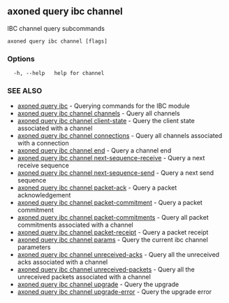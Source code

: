 ## axoned query ibc channel

IBC channel query subcommands

```
axoned query ibc channel [flags]
```

### Options

```
  -h, --help   help for channel
```

### SEE ALSO

* [axoned query ibc](axoned_query_ibc.md)	 - Querying commands for the IBC module
* [axoned query ibc channel channels](axoned_query_ibc_channel_channels.md)	 - Query all channels
* [axoned query ibc channel client-state](axoned_query_ibc_channel_client-state.md)	 - Query the client state associated with a channel
* [axoned query ibc channel connections](axoned_query_ibc_channel_connections.md)	 - Query all channels associated with a connection
* [axoned query ibc channel end](axoned_query_ibc_channel_end.md)	 - Query a channel end
* [axoned query ibc channel next-sequence-receive](axoned_query_ibc_channel_next-sequence-receive.md)	 - Query a next receive sequence
* [axoned query ibc channel next-sequence-send](axoned_query_ibc_channel_next-sequence-send.md)	 - Query a next send sequence
* [axoned query ibc channel packet-ack](axoned_query_ibc_channel_packet-ack.md)	 - Query a packet acknowledgement
* [axoned query ibc channel packet-commitment](axoned_query_ibc_channel_packet-commitment.md)	 - Query a packet commitment
* [axoned query ibc channel packet-commitments](axoned_query_ibc_channel_packet-commitments.md)	 - Query all packet commitments associated with a channel
* [axoned query ibc channel packet-receipt](axoned_query_ibc_channel_packet-receipt.md)	 - Query a packet receipt
* [axoned query ibc channel params](axoned_query_ibc_channel_params.md)	 - Query the current ibc channel parameters
* [axoned query ibc channel unreceived-acks](axoned_query_ibc_channel_unreceived-acks.md)	 - Query all the unreceived acks associated with a channel
* [axoned query ibc channel unreceived-packets](axoned_query_ibc_channel_unreceived-packets.md)	 - Query all the unreceived packets associated with a channel
* [axoned query ibc channel upgrade](axoned_query_ibc_channel_upgrade.md)	 - Query the upgrade
* [axoned query ibc channel upgrade-error](axoned_query_ibc_channel_upgrade-error.md)	 - Query the upgrade error
